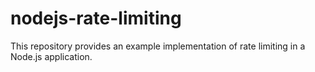 # nodejs-rate-limiting
This repository provides an example implementation of rate limiting in a Node.js application.
